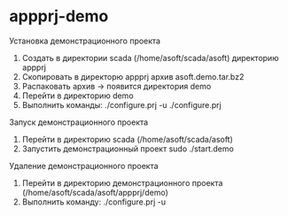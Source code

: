 # appprj-demo

Установка демонстрационного проекта
1. Создать в директории scada (/home/asoft/scada/asoft) директорию appprj
2. Скопировать в директорю appprj архив asoft.demo.tar.bz2
3. Распаковать архив -> появится директория demo
4. Перейти в директорию demo
5. Выполнить команды:
    ./configure.prj -u
    ./configure.prj

Запуск демонстрационного проекта
1. Перейти в директорию scada (/home/asoft/scada/asoft)
2. Запустить демонстрационный проект
    sudo ./start.demo

Удаление демонстрационного проекта
1. Перейти в директорию демонстрационного проекта (/home/asoft/scada/asoft/appprj/demo)
2. Выполнить команду:
    ./configure.prj -u
